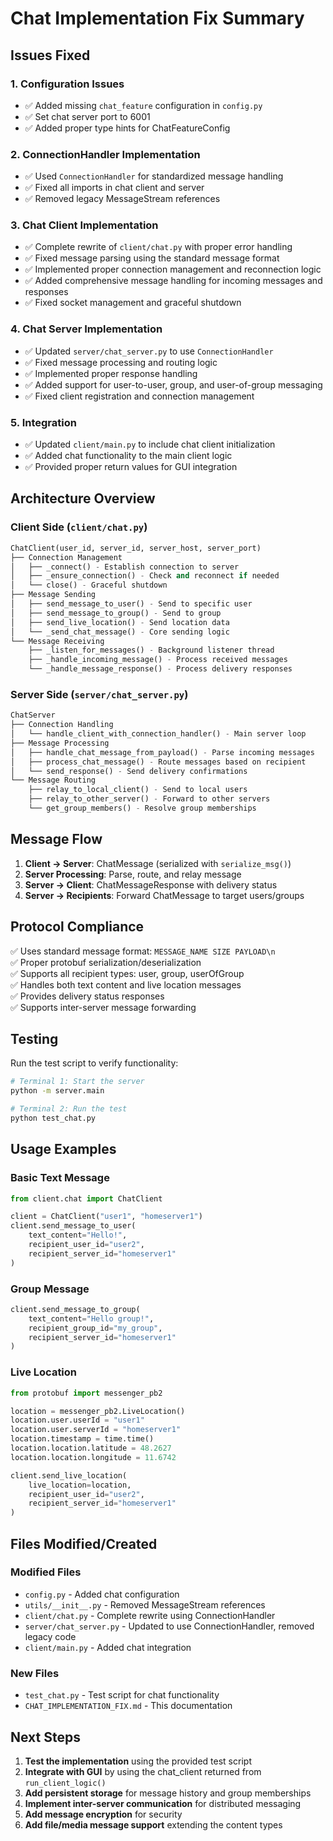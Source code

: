 # Chat Implementation Fix Summary

## Issues Fixed

### 1. Configuration Issues

- ✅ Added missing `chat_feature` configuration in `config.py`
- ✅ Set chat server port to 6001
- ✅ Added proper type hints for ChatFeatureConfig

### 2. ConnectionHandler Implementation

- ✅ Used `ConnectionHandler` for standardized message handling
- ✅ Fixed all imports in chat client and server
- ✅ Removed legacy MessageStream references

### 3. Chat Client Implementation

- ✅ Complete rewrite of `client/chat.py` with proper error handling
- ✅ Fixed message parsing using the standard message format
- ✅ Implemented proper connection management and reconnection logic
- ✅ Added comprehensive message handling for incoming messages and responses
- ✅ Fixed socket management and graceful shutdown

### 4. Chat Server Implementation

- ✅ Updated `server/chat_server.py` to use `ConnectionHandler`
- ✅ Fixed message processing and routing logic
- ✅ Implemented proper response handling
- ✅ Added support for user-to-user, group, and user-of-group messaging
- ✅ Fixed client registration and connection management

### 5. Integration

- ✅ Updated `client/main.py` to include chat client initialization
- ✅ Added chat functionality to the main client logic
- ✅ Provided proper return values for GUI integration

## Architecture Overview

### Client Side (`client/chat.py`)

```python
ChatClient(user_id, server_id, server_host, server_port)
├── Connection Management
│   ├── _connect() - Establish connection to server
│   ├── _ensure_connection() - Check and reconnect if needed
│   └── close() - Graceful shutdown
├── Message Sending
│   ├── send_message_to_user() - Send to specific user
│   ├── send_message_to_group() - Send to group
│   ├── send_live_location() - Send location data
│   └── _send_chat_message() - Core sending logic
└── Message Receiving
    ├── _listen_for_messages() - Background listener thread
    ├── _handle_incoming_message() - Process received messages
    └── _handle_message_response() - Process delivery responses
```

### Server Side (`server/chat_server.py`)

```python
ChatServer
├── Connection Handling
│   └── handle_client_with_connection_handler() - Main server loop
├── Message Processing
│   ├── handle_chat_message_from_payload() - Parse incoming messages
│   ├── process_chat_message() - Route messages based on recipient
│   └── send_response() - Send delivery confirmations
└── Message Routing
    ├── relay_to_local_client() - Send to local users
    ├── relay_to_other_server() - Forward to other servers
    └── get_group_members() - Resolve group memberships
```

## Message Flow

1. **Client → Server**: ChatMessage (serialized with `serialize_msg()`)
2. **Server Processing**: Parse, route, and relay message
3. **Server → Client**: ChatMessageResponse with delivery status
4. **Server → Recipients**: Forward ChatMessage to target users/groups

## Protocol Compliance

✅ Uses standard message format: `MESSAGE_NAME SIZE PAYLOAD\n`  
✅ Proper protobuf serialization/deserialization  
✅ Supports all recipient types: user, group, userOfGroup  
✅ Handles both text content and live location messages  
✅ Provides delivery status responses  
✅ Supports inter-server message forwarding

## Testing

Run the test script to verify functionality:

```bash
# Terminal 1: Start the server
python -m server.main

# Terminal 2: Run the test
python test_chat.py
```

## Usage Examples

### Basic Text Message

```python
from client.chat import ChatClient

client = ChatClient("user1", "homeserver1")
client.send_message_to_user(
    text_content="Hello!",
    recipient_user_id="user2",
    recipient_server_id="homeserver1"
)
```

### Group Message

```python
client.send_message_to_group(
    text_content="Hello group!",
    recipient_group_id="my_group",
    recipient_server_id="homeserver1"
)
```

### Live Location

```python
from protobuf import messenger_pb2

location = messenger_pb2.LiveLocation()
location.user.userId = "user1"
location.user.serverId = "homeserver1"
location.timestamp = time.time()
location.location.latitude = 48.2627
location.location.longitude = 11.6742

client.send_live_location(
    live_location=location,
    recipient_user_id="user2",
    recipient_server_id="homeserver1"
)
```

## Files Modified/Created

### Modified Files

- `config.py` - Added chat configuration
- `utils/__init__.py` - Removed MessageStream references
- `client/chat.py` - Complete rewrite using ConnectionHandler
- `server/chat_server.py` - Updated to use ConnectionHandler, removed legacy code
- `client/main.py` - Added chat integration

### New Files

- `test_chat.py` - Test script for chat functionality
- `CHAT_IMPLEMENTATION_FIX.md` - This documentation

## Next Steps

1. **Test the implementation** using the provided test script
2. **Integrate with GUI** by using the chat_client returned from `run_client_logic()`
3. **Add persistent storage** for message history and group memberships
4. **Implement inter-server communication** for distributed messaging
5. **Add message encryption** for security
6. **Add file/media message support** extending the content types
